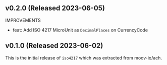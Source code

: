 ## v0.2.0 (Released 2023-06-05)

IMPROVEMENTS

- feat: Add ISO 4217 MicroUnit as `DecimalPlaces` on CurrencyCode

## v0.1.0 (Released 2023-06-02)

This is the initial release of `iso4217` which was extracted from moov-io/ach.
